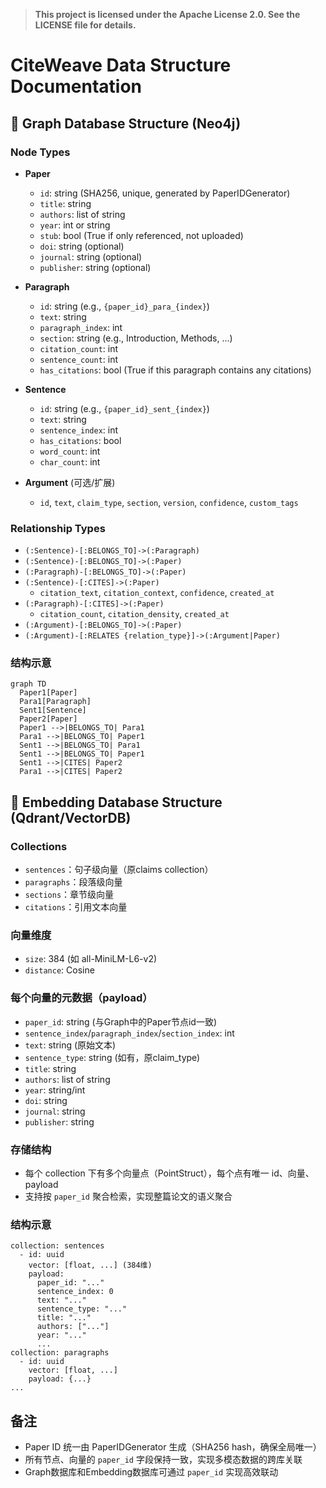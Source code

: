 > **This project is licensed under the Apache License 2.0. See the LICENSE file for details.**

# CiteWeave Data Structure Documentation

## 🧩 Graph Database Structure (Neo4j)

### Node Types

- **Paper**
  - `id`: string (SHA256, unique, generated by PaperIDGenerator)
  - `title`: string
  - `authors`: list of string
  - `year`: int or string
  - `stub`: bool (True if only referenced, not uploaded)
  - `doi`: string (optional)
  - `journal`: string (optional)
  - `publisher`: string (optional)

- **Paragraph**
  - `id`: string (e.g., `{paper_id}_para_{index}`)
  - `text`: string
  - `paragraph_index`: int
  - `section`: string (e.g., Introduction, Methods, ...)
  - `citation_count`: int
  - `sentence_count`: int
  - `has_citations`: bool (True if this paragraph contains any citations)

- **Sentence**
  - `id`: string (e.g., `{paper_id}_sent_{index}`)
  - `text`: string
  - `sentence_index`: int
  - `has_citations`: bool
  - `word_count`: int
  - `char_count`: int

- **Argument** (可选/扩展)
  - `id`, `text`, `claim_type`, `section`, `version`, `confidence`, `custom_tags`

### Relationship Types

- `(:Sentence)-[:BELONGS_TO]->(:Paragraph)`
- `(:Sentence)-[:BELONGS_TO]->(:Paper)`
- `(:Paragraph)-[:BELONGS_TO]->(:Paper)`
- `(:Sentence)-[:CITES]->(:Paper)`
  - `citation_text`, `citation_context`, `confidence`, `created_at`
- `(:Paragraph)-[:CITES]->(:Paper)`
  - `citation_count`, `citation_density`, `created_at`
- `(:Argument)-[:BELONGS_TO]->(:Paper)`
- `(:Argument)-[:RELATES {relation_type}]->(:Argument|Paper)`

### 结构示意

```mermaid
graph TD
  Paper1[Paper]
  Para1[Paragraph]
  Sent1[Sentence]
  Paper2[Paper]
  Paper1 -->|BELONGS_TO| Para1
  Para1 -->|BELONGS_TO| Paper1
  Sent1 -->|BELONGS_TO| Para1
  Sent1 -->|BELONGS_TO| Paper1
  Sent1 -->|CITES| Paper2
  Para1 -->|CITES| Paper2
```


## 🧬 Embedding Database Structure (Qdrant/VectorDB)

### Collections
- `sentences`：句子级向量（原claims collection）
- `paragraphs`：段落级向量
- `sections`：章节级向量
- `citations`：引用文本向量

### 向量维度
- `size`: 384 (如 all-MiniLM-L6-v2)
- `distance`: Cosine

### 每个向量的元数据（payload）
- `paper_id`: string (与Graph中的Paper节点id一致)
- `sentence_index`/`paragraph_index`/`section_index`: int
- `text`: string (原始文本)
- `sentence_type`: string (如有，原claim_type)
- `title`: string
- `authors`: list of string
- `year`: string/int
- `doi`: string
- `journal`: string
- `publisher`: string

### 存储结构
- 每个 collection 下有多个向量点（PointStruct），每个点有唯一 id、向量、payload
- 支持按 `paper_id` 聚合检索，实现整篇论文的语义聚合

### 结构示意

```text
collection: sentences
  - id: uuid
    vector: [float, ...] (384维)
    payload:
      paper_id: "..."
      sentence_index: 0
      text: "..."
      sentence_type: "..."
      title: "..."
      authors: ["..."]
      year: "..."
      ...
collection: paragraphs
  - id: uuid
    vector: [float, ...]
    payload: {...}
...
```

## 备注
- Paper ID 统一由 PaperIDGenerator 生成（SHA256 hash，确保全局唯一）
- 所有节点、向量的 `paper_id` 字段保持一致，实现多模态数据的跨库关联
- Graph数据库和Embedding数据库可通过 `paper_id` 实现高效联动 